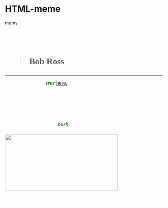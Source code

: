 # HTML-meme
mems

<html>
<head>
<title>
Bob Ross
</title>
<h1><font color="white" face="Comic Sans MS"><del>FWEEEEEEE the MLG Pro</del> was here!<br><ins><BLOCKQUOTE>Bob Ross</BLOCKQUOTE></ins></font></h1>
</head>
<body background="http://nichegamer.com/wp-content/uploads/2015/10/bob-ross-10-29-15-1-1024x576.jpg">
<hr>
<p><font color="white" size="4" face="Comic Sans MS">Let's put a <strong>happy </strong><font color="green"><i><b>tree </b></i><font color="white"><a href="https://upload.wikimedia.org/wikipedia/commons/4/43/Desert1.jpg">here.</a><br><br><em>hmmmmmm...</em><br> <b>That </b>was not a good idea...<br><br><font size="5">How about something new!<br><font size="4">I'm going to paint a <font size="1">small <font size="4" color="green"><i>bush </i><font color="white">here:<br><br><img src="http://habiba.ummahdesignblog.com/wp-content/uploads/2013/01/Deep-blue-ocean1.jpg" style="width:360px;height:180px"><br><br>Well, it seems like there is too much H<sub>2</sub>O here.</font></p>
</body>
</html>
